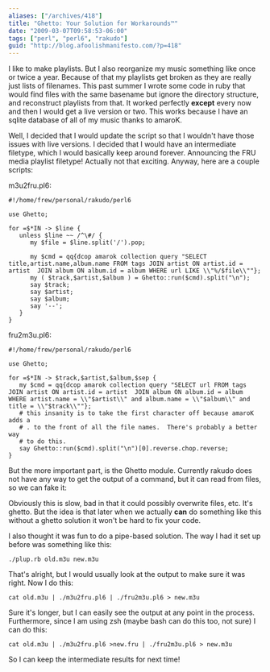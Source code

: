 ```yaml
---
aliases: ["/archives/418"]
title: "Ghetto: Your Solution for Workarounds™"
date: "2009-03-07T09:58:53-06:00"
tags: ["perl", "perl6", "rakudo"]
guid: "http://blog.afoolishmanifesto.com/?p=418"
---
```

I like to make playlists. But I also reorganize my music something like once or twice a year. Because of that my playlists get broken as they are really just lists of filenames. This past summer I wrote some code in ruby that would find files with the same basename but ignore the directory structure, and reconstruct playlists from that. It worked perfectly **except** every now and then I would get a live version or two. This works because I have an sqlite database of all of my music thanks to amaroK.

Well, I decided that I would update the script so that I wouldn't have those issues with live versions. I decided that I would have an intermediate filetype, which I would basically keep around forever. Announcing the FRU media playlist filetype! Actually not that exciting. Anyway, here are a couple scripts:

m3u2fru.pl6:

```
#!/home/frew/personal/rakudo/perl6

use Ghetto;

for =$*IN -> $line {
   unless $line ~~ /^\#/ {
      my $file = $line.split('/').pop;

      my $cmd = qq{dcop amarok collection query "SELECT title,artist.name,album.name FROM tags JOIN artist ON artist.id = artist  JOIN album ON album.id = album WHERE url LIKE \\"%/$file\\""};
      my ( $track,$artist,$album ) = Ghetto::run($cmd).split("\n");
      say $track;
      say $artist;
      say $album;
      say '--';
   }
}
```

fru2m3u.pl6:

```
#!/home/frew/personal/rakudo/perl6

use Ghetto;

for =$*IN -> $track,$artist,$album,$sep {
   my $cmd = qq{dcop amarok collection query "SELECT url FROM tags JOIN artist ON artist.id = artist  JOIN album ON album.id = album WHERE artist.name = \\"$artist\\" and album.name = \\"$album\\" and title = \\"$track\\""};
   # this insanity is to take the first character off because amaroK adds a
   # . to the front of all the file names.  There's probably a better way
   # to do this.
   say Ghetto::run($cmd).split("\n")[0].reverse.chop.reverse;
}
```

But the more important part, is the Ghetto module. Currently rakudo does not have any way to get the output of a command, but it can read from files, so we can fake it:

Obviously this is slow, bad in that it could possibly overwrite files, etc. It's ghetto. But the idea is that later when we actually **can** do something like this without a ghetto solution it won't be hard to fix your code.

I also thought it was fun to do a pipe-based solution. The way I had it set up before was something like this:

    ./plup.rb old.m3u new.m3u

That's alright, but I would usually look at the output to make sure it was right. Now I do this:

    cat old.m3u | ./m3u2fru.pl6 | ./fru2m3u.pl6 > new.m3u

Sure it's longer, but I can easily see the output at any point in the process. Furthermore, since I am using zsh (maybe bash can do this too, not sure) I can do this:

    cat old.m3u | ./m3u2fru.pl6 >new.fru | ./fru2m3u.pl6 > new.m3u

So I can keep the intermediate results for next time!
